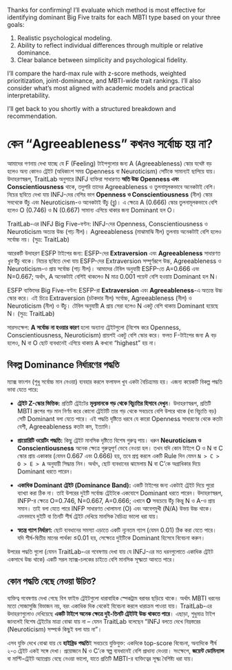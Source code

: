 Thanks for confirming! I’ll evaluate which method is most effective for identifying dominant Big Five traits for each MBTI type based on your three goals:

1. Realistic psychological modeling.
2. Ability to reflect individual differences through multiple or relative dominance.
3. Clear balance between simplicity and psychological fidelity.

I’ll compare the hard-max rule with z-score methods, weighted prioritization, joint-dominance, and MBTI-wide trait rankings. I’ll also consider what’s most aligned with academic models and practical interpretability.

I’ll get back to you shortly with a structured breakdown and recommendation.


# কেন “Agreeableness” কখনও সর্বোচ্চ হয় না?

আমাদের গণনায় দেখা যাচ্ছে যে F (Feeling) টাইপগুলোর জন্য A (Agreeableness) স্কোর যথেষ্ট বড় হলেও অন্য কোনও ট্রেইট (অধিকাংশ সময় Openness বা Neuroticism) সেটিকে সামান্যই ছাপিয়ে যায়। উদাহরণস্বরূপ, TraitLab অনুসারে INFJ ব্যক্তিরা সাধারণত **অতি উচ্চ Openness এবং Conscientiousness** থাকে, তদুপরি তাদের Agreeableness ও তুলনামূলকভাবে অনেকটাই বেশি। নিচের ছবিতে দেখা যায় INFJ-দের বেশির ভাগ **Openness ও Conscientiousness** (নীল) স্কোর সবথেকে উঁচু এবং Neuroticism-ও অনেকটাই উঁচু (ব্লু)। এ ক্ষেত্রে A (0.666) স্কোর তুলনামূলকভাবে বেশি হলেও O (0.746) ও N (0.667) সামান্য এগিয়ে থাকার জন্য Dominant হল O।

TraitLab-এর INFJ Big Five-বণ্টন: INFJ-দের Openness, Conscientiousness ও Neuroticism অত্যন্ত উচ্চ (গাঢ় নীল)। Agreeableness (মাঝামাঝি নীল) তুলনায় অনেকটাই বেশি হলেও সর্বোচ্চ নয়। (সুত্র: TraitLab)

আরেকটি উদাহরণ ESFP টাইপের জন্য: ESFP-দের **Extraversion** এবং **Agreeableness** সাধারণত *খুব* উঁচু থাকে। নিচের ছবিতে দেখা যায় ESFP-দের Extraversion সম্পূর্ণরূপে উচ্চ, Agreeableness ও Neuroticism-ও প্রায় সর্বোচ্চ (গাঢ় নীল)। আমাদের টেবিল অনুযায়ী ESFP-তে A=0.666 এবং N=0.667; অর্থাৎ, A অনেকটাই বেশিই থাকলেও N মাত্র 0.001 পয়েন্ট বেশি হওয়ায় Dominant হল N।

ESFP ব্যক্তিদের Big Five-বণ্টন: ESFP-রা **Extraversion** এবং **Agreeableness**-এ অত্যন্ত উচ্চ স্কোর করে। এই চিত্রে Extraversion (চটকদার নীল) সর্বোচ্চ, Agreeableness (নীল) ও Neuroticism (নীল) ও উঁচু। টেবিল অনুযায়ী A প্রায় সেরা হলেও N একটু বেশি থাকায় Dominant হয়েছে N। (সুত্র: TraitLab)

সারসংক্ষেপ: **A সর্বোচ্চ না হওয়ার কারণ** হলো অন্যান্য ট্রেইটগুলো (বিশেষ করে Openness, Conscientiousness, Neuroticism) প্রায়শই একটু বেশি স্কোর করে। ফলত F-টাইপের জন্য A বড় হলেও, N বা O ছোট ব্যবধানেই এগিয়ে থাকায় A কখনো “highest” হয় না।

## বিকল্প Dominance নির্ধারণের পদ্ধতি

ম্যাক্স ফাংশন (শুধু সর্বোচ্চ মান নেওয়া) ব্যবহার করলে ফলাফল খুব একটা বৈচিত্র্যময় হয়। এজন্য কয়েকটি বিকল্প পদ্ধতি ভাবা যেতে পারে:

* **ট্রেইট Z-স্কোর ভিত্তিক:** প্রতিটি ট্রেইটের **মূল্যমানকে গড় থেকে বিচ্যুতির হিসাবে দেখুন**। উদাহরণস্বরূপ, প্রতিটি MBTI গ্রুপের গড় মান নির্ণয় করে কোনো ট্রেইটটি তার গড় থেকে সবচেয়ে বেশি উপরে থাকে (বা বিচ্যুতি বড়) সেটি Dominant বলা যেতে পারে। এই পদ্ধতি দৃষ্টিতে ধরবে যে কারো Openness সাধারণের থেকে কতটা বেশী, Agreeableness কতটা কম, ইত্যাদি।

* **প্রায়োরিটি ওয়েটিং পদ্ধতি:** কিছু ট্রেইট মানসিক দৃষ্টিতে বিশেষ গুরুত্ব পায়। ধরুন **Neuroticism ও Conscientiousness** অনেক ক্ষেত্রে গুরুত্বপূর্ণ ভেবে নেওয়া হল। তখন যদি কোন টাইপে O ও N বা C স্কোর প্রায় একাকার (যেমন 0.667 এবং 0.666) হয়, তবে প্রশ্ন করলে একটি Rule দিন যেমন `N > C > O > E > A` অনুযায়ী সিদ্ধান্ত নিন। অর্থাৎ, ছোট ব্যবধানের ঝামেলায় N বা C’কে অগ্রাধিকার দিয়ে Dominant ধরতে পারেন।

* **একাধিক Dominant ট্রেইট (Dominance Band):** একটি টাইপের জন্য একটাই ট্রেইট দিয়ে পুরো ব্যাখ্যা করা ঠিক না। তাই উপরের দুইটি সর্বোচ্চ ট্রেইটকে একযোগে Dominant ধরতে পারেন। উদাহরণস্বরূপ, INFP-র ক্ষেত্রে O=0.746, N=0.667, A=0.666; এখানে **O** সবচেয়ে উঁচু কিন্তু N ও A-ও প্রায় সমান। তাই বলা যেতে পারে INFP সাধারণত খোলামনা (O) এবং আবেগমুখী (N/A) উভয় উচ্চ থাকে। এমনভাবে দুইটি বা তিনটি শীর্ষ ট্রেইট দেখিয়ে মানসিক বৈচিত্র্য ভালো ধরা যায়।

* **স্বতন্ত্র গ্যাপ নির্ধারণ:** ছোট ব্যবধানের সমস্যা এড়াতে একটি ন্যূনতম গ্যাপ (যেমন 0.01) ঠিক করা যেতে পারে। যদি শীর্ষ-দ্বিতীয় মানের পার্থক্য ≤0.01 হয়, সেক্ষেত্রে দুইটিকে Dominant হিসেবে বিবেচনা করুন।

উপরের পদ্ধতি গুলো (যেমন TraitLab-এর গবেষণায় দেখা যায় যে INFJ-এর মত ধরনগুলোতে একাধিক ট্রেইট একসাথে উচ্চ থাকে) একটি সরল ম্যাক্স-চলকের চাইতে বেশি মানসিক সূক্ষ্মতা আনতে পারে।

## কোন পদ্ধতি বেছে নেওয়া উচিত?

ব্যক্তিত্ব গবেষণায় দেখা গেছে বিগ ফাইভ ট্রেইটগুলো ধারাবাহিক স্পেকট্রাম বরাবর ছড়িয়ে থাকে। অর্থাৎ MBTI ধরনের মতো সোজাসুজি বিভাজন নয়, বরং একাধিক দিক থেকেই বিবেচনা করলে ধারাক্রম পাওয়া যায়। TraitLab-এর উদাহরণগুলোও দেখিয়েছে **একটি টাইপে অনেক ক্ষেত্রে দুই-তিনটি ট্রেইটই উচ্চ থাকতে পারে**। এছাড়া, শুধুমাত্র টাইপ জানলেই বিশেষ ট্রেইটের মাত্রা বোঝা যায় না – যেমন TraitLab বলেছেন “INFJ বলতে দেখে নিম্নস্তরের (Neuroticism) সম্পর্কে কিছুই বলা যায় না”।

এসব যুক্তি দেখে বোঝা যায় যে **হাইব্রিড পদ্ধতি**ই সবচেয়ে যুক্তিযুক্ত: একদিকে top-score বিবেচনা, অন্যদিকে শীর্ষ ২-৩ ট্রেইট একই সঙ্গে দেখা। প্রয়োজনে N ও C’কে স্বল্প ব্যবধানেই বেশি প্রাধান্য দেওয়া। সংক্ষেপে, **জয়েন্ট ডোমিন্যান্স** বা মাল্টি-ট্রেইট অ্যাপ্রোচ বেছে নেওয়া ভালো, যাতে প্রতিটি MBTI-র ব্যক্তিত্বের সূক্ষ্ম বৈশিষ্ট্য ধরা যায়।
